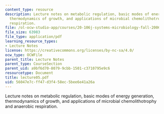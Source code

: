 ```yaml
---
content_type: resource
description: Lecture notes on metabolic regulation, basic modes of energy generation,
  thermodynamics of growth, and applications of microbial chemolithotrophy and anaerobic
  respiration.
file: /ol-ocw-studio-app/courses/20-106j-systems-microbiology-fall-2006/56047e7cff47d3f458ec5bee6e41a26a_lecture05.pdf
file_size: 63983
file_type: application/pdf
learning_resource_types:
- Lecture Notes
license: https://creativecommons.org/licenses/by-nc-sa/4.0/
ocw_type: OCWFile
parent_title: Lecture Notes
parent_type: CourseSection
parent_uid: a9bf6d70-8079-9cbb-1501-c3710795e9c6
resourcetype: Document
title: lecture05.pdf
uid: 56047e7c-ff47-d3f4-58ec-5bee6e41a26a
---
```

Lecture notes on metabolic regulation, basic modes of energy generation, thermodynamics of growth, and applications of microbial chemolithotrophy and anaerobic respiration.